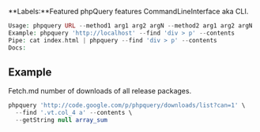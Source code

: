 **Labels:**Featured phpQuery features CommandLineInterface aka CLI.

``` php
Usage: phpquery URL --method1 arg1 arg2 argN --method2 arg1 arg2 argN ...
Example: phpquery 'http://localhost' --find 'div > p' --contents
Pipe: cat index.html | phpquery --find 'div > p' --contents
Docs: 
```

Example
-------

Fetch.md number of downloads of all release packages.

``` php
phpquery 'http://code.google.com/p/phpquery/downloads/list?can=1' \
  --find '.vt.col_4 a' --contents \
  --getString null array_sum
```


